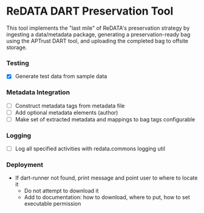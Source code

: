 # ReDATA DART Preservation Tool

This tool implements the "last mile" of ReDATA's preservation strategy by
ingesting a data/metadata package, generating a preservation-ready bag using
the APTrust DART tool, and uploading the completed bag to offsite storage.

### Testing

- [x] Generate test data from sample data

### Metadata Integration

- [ ] Construct metadata tags from metadata file
- [ ] Add optional metadata elements (author)
- [ ] Make set of extracted metadata and mappings to bag tags configurable

### Logging

- [ ] Log all specified activities with redata.commons logging util

### Deployment

- If dart-runner not found, print message and point user to where to locate it
    - Do not attempt to download it
    - Add to documentation: how to download, where to put, how to set executable
      permission

